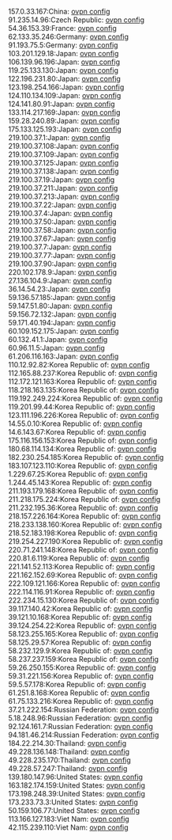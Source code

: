 157.0.33.167:China: [ovpn config](vpn/157_0_33_167.ovpn)  
91.235.14.96:Czech Republic: [ovpn config](vpn/91_235_14_96.ovpn)  
54.36.153.39:France: [ovpn config](vpn/54_36_153_39.ovpn)  
62.133.35.246:Germany: [ovpn config](vpn/62_133_35_246.ovpn)  
91.193.75.5:Germany: [ovpn config](vpn/91_193_75_5.ovpn)  
103.201.129.18:Japan: [ovpn config](vpn/103_201_129_18.ovpn)  
106.139.96.196:Japan: [ovpn config](vpn/106_139_96_196.ovpn)  
119.25.133.130:Japan: [ovpn config](vpn/119_25_133_130.ovpn)  
122.196.231.80:Japan: [ovpn config](vpn/122_196_231_80.ovpn)  
123.198.254.166:Japan: [ovpn config](vpn/123_198_254_166.ovpn)  
124.110.134.109:Japan: [ovpn config](vpn/124_110_134_109.ovpn)  
124.141.80.91:Japan: [ovpn config](vpn/124_141_80_91.ovpn)  
133.114.217.169:Japan: [ovpn config](vpn/133_114_217_169.ovpn)  
159.28.240.89:Japan: [ovpn config](vpn/159_28_240_89.ovpn)  
175.133.125.193:Japan: [ovpn config](vpn/175_133_125_193.ovpn)  
219.100.37.1:Japan: [ovpn config](vpn/219_100_37_1.ovpn)  
219.100.37.108:Japan: [ovpn config](vpn/219_100_37_108.ovpn)  
219.100.37.109:Japan: [ovpn config](vpn/219_100_37_109.ovpn)  
219.100.37.125:Japan: [ovpn config](vpn/219_100_37_125.ovpn)  
219.100.37.138:Japan: [ovpn config](vpn/219_100_37_138.ovpn)  
219.100.37.19:Japan: [ovpn config](vpn/219_100_37_19.ovpn)  
219.100.37.211:Japan: [ovpn config](vpn/219_100_37_211.ovpn)  
219.100.37.213:Japan: [ovpn config](vpn/219_100_37_213.ovpn)  
219.100.37.22:Japan: [ovpn config](vpn/219_100_37_22.ovpn)  
219.100.37.4:Japan: [ovpn config](vpn/219_100_37_4.ovpn)  
219.100.37.50:Japan: [ovpn config](vpn/219_100_37_50.ovpn)  
219.100.37.58:Japan: [ovpn config](vpn/219_100_37_58.ovpn)  
219.100.37.67:Japan: [ovpn config](vpn/219_100_37_67.ovpn)  
219.100.37.7:Japan: [ovpn config](vpn/219_100_37_7.ovpn)  
219.100.37.77:Japan: [ovpn config](vpn/219_100_37_77.ovpn)  
219.100.37.90:Japan: [ovpn config](vpn/219_100_37_90.ovpn)  
220.102.178.9:Japan: [ovpn config](vpn/220_102_178_9.ovpn)  
27.136.104.9:Japan: [ovpn config](vpn/27_136_104_9.ovpn)  
36.14.54.23:Japan: [ovpn config](vpn/36_14_54_23.ovpn)  
59.136.57.185:Japan: [ovpn config](vpn/59_136_57_185.ovpn)  
59.147.51.80:Japan: [ovpn config](vpn/59_147_51_80.ovpn)  
59.156.72.132:Japan: [ovpn config](vpn/59_156_72_132.ovpn)  
59.171.40.194:Japan: [ovpn config](vpn/59_171_40_194.ovpn)  
60.109.152.175:Japan: [ovpn config](vpn/60_109_152_175.ovpn)  
60.132.41.1:Japan: [ovpn config](vpn/60_132_41_1.ovpn)  
60.96.11.5:Japan: [ovpn config](vpn/60_96_11_5.ovpn)  
61.206.116.163:Japan: [ovpn config](vpn/61_206_116_163.ovpn)  
110.12.92.82:Korea Republic of: [ovpn config](vpn/110_12_92_82.ovpn)  
112.165.88.237:Korea Republic of: [ovpn config](vpn/112_165_88_237.ovpn)  
112.172.121.163:Korea Republic of: [ovpn config](vpn/112_172_121_163.ovpn)  
118.218.163.135:Korea Republic of: [ovpn config](vpn/118_218_163_135.ovpn)  
119.192.249.224:Korea Republic of: [ovpn config](vpn/119_192_249_224.ovpn)  
119.201.99.44:Korea Republic of: [ovpn config](vpn/119_201_99_44.ovpn)  
123.111.196.226:Korea Republic of: [ovpn config](vpn/123_111_196_226.ovpn)  
14.55.0.10:Korea Republic of: [ovpn config](vpn/14_55_0_10.ovpn)  
14.6.143.67:Korea Republic of: [ovpn config](vpn/14_6_143_67.ovpn)  
175.116.156.153:Korea Republic of: [ovpn config](vpn/175_116_156_153.ovpn)  
180.68.114.134:Korea Republic of: [ovpn config](vpn/180_68_114_134.ovpn)  
182.230.254.185:Korea Republic of: [ovpn config](vpn/182_230_254_185.ovpn)  
183.107.123.110:Korea Republic of: [ovpn config](vpn/183_107_123_110.ovpn)  
1.229.67.25:Korea Republic of: [ovpn config](vpn/1_229_67_25.ovpn)  
1.244.45.143:Korea Republic of: [ovpn config](vpn/1_244_45_143.ovpn)  
211.193.179.168:Korea Republic of: [ovpn config](vpn/211_193_179_168.ovpn)  
211.218.175.224:Korea Republic of: [ovpn config](vpn/211_218_175_224.ovpn)  
211.232.195.36:Korea Republic of: [ovpn config](vpn/211_232_195_36.ovpn)  
218.157.226.164:Korea Republic of: [ovpn config](vpn/218_157_226_164.ovpn)  
218.233.138.160:Korea Republic of: [ovpn config](vpn/218_233_138_160.ovpn)  
218.52.183.198:Korea Republic of: [ovpn config](vpn/218_52_183_198.ovpn)  
219.254.227.190:Korea Republic of: [ovpn config](vpn/219_254_227_190.ovpn)  
220.71.241.148:Korea Republic of: [ovpn config](vpn/220_71_241_148.ovpn)  
220.81.6.119:Korea Republic of: [ovpn config](vpn/220_81_6_119.ovpn)  
221.141.52.113:Korea Republic of: [ovpn config](vpn/221_141_52_113.ovpn)  
221.162.152.69:Korea Republic of: [ovpn config](vpn/221_162_152_69.ovpn)  
222.109.121.166:Korea Republic of: [ovpn config](vpn/222_109_121_166.ovpn)  
222.114.116.91:Korea Republic of: [ovpn config](vpn/222_114_116_91.ovpn)  
222.234.15.130:Korea Republic of: [ovpn config](vpn/222_234_15_130.ovpn)  
39.117.140.42:Korea Republic of: [ovpn config](vpn/39_117_140_42.ovpn)  
39.121.10.168:Korea Republic of: [ovpn config](vpn/39_121_10_168.ovpn)  
39.124.254.22:Korea Republic of: [ovpn config](vpn/39_124_254_22.ovpn)  
58.123.255.165:Korea Republic of: [ovpn config](vpn/58_123_255_165.ovpn)  
58.125.29.57:Korea Republic of: [ovpn config](vpn/58_125_29_57.ovpn)  
58.232.129.9:Korea Republic of: [ovpn config](vpn/58_232_129_9.ovpn)  
58.237.237.159:Korea Republic of: [ovpn config](vpn/58_237_237_159.ovpn)  
59.26.250.155:Korea Republic of: [ovpn config](vpn/59_26_250_155.ovpn)  
59.31.221.156:Korea Republic of: [ovpn config](vpn/59_31_221_156.ovpn)  
59.5.57.178:Korea Republic of: [ovpn config](vpn/59_5_57_178.ovpn)  
61.251.8.168:Korea Republic of: [ovpn config](vpn/61_251_8_168.ovpn)  
61.75.133.216:Korea Republic of: [ovpn config](vpn/61_75_133_216.ovpn)  
37.21.222.154:Russian Federation: [ovpn config](vpn/37_21_222_154.ovpn)  
5.18.248.96:Russian Federation: [ovpn config](vpn/5_18_248_96.ovpn)  
92.124.161.7:Russian Federation: [ovpn config](vpn/92_124_161_7.ovpn)  
94.181.46.214:Russian Federation: [ovpn config](vpn/94_181_46_214.ovpn)  
184.22.214.30:Thailand: [ovpn config](vpn/184_22_214_30.ovpn)  
49.228.136.148:Thailand: [ovpn config](vpn/49_228_136_148.ovpn)  
49.228.235.170:Thailand: [ovpn config](vpn/49_228_235_170.ovpn)  
49.228.57.247:Thailand: [ovpn config](vpn/49_228_57_247.ovpn)  
139.180.147.96:United States: [ovpn config](vpn/139_180_147_96.ovpn)  
163.182.174.159:United States: [ovpn config](vpn/163_182_174_159.ovpn)  
173.198.248.39:United States: [ovpn config](vpn/173_198_248_39.ovpn)  
173.233.73.3:United States: [ovpn config](vpn/173_233_73_3.ovpn)  
50.159.106.77:United States: [ovpn config](vpn/50_159_106_77.ovpn)  
113.166.127.183:Viet Nam: [ovpn config](vpn/113_166_127_183.ovpn)  
42.115.239.110:Viet Nam: [ovpn config](vpn/42_115_239_110.ovpn)  
